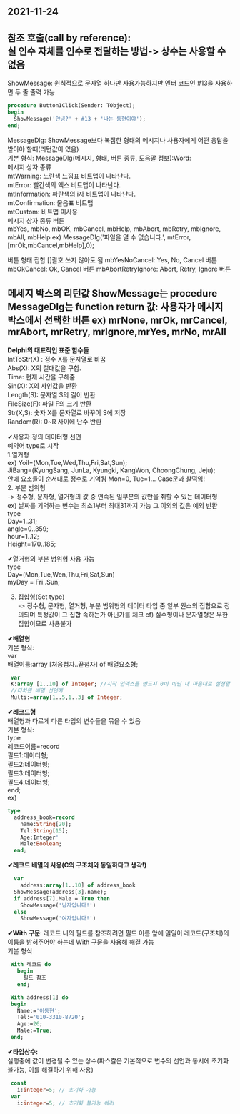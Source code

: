 2021-11-24
--------------
참조 호출(call by reference):  
실 인수 자체를 인수로 전달하는 방법-> 상수는 사용할 수 없음
--------------
ShowMessage: 원칙적으로 문자열 하나만 사용가능하지만 엔터 코드인 #13을 사용하면 두 줄 출력 가능
```Pascal
procedure Button1Click(Sender: TObject);
begin
  ShowMessage('안녕?' + #13 + '나는 동현이야');
end;
```
MessageDlg: ShowMessage보다 복잡한 형태의 메시지나 사용자에게 어떤 응답을 받아야 할때(리턴값이 있음)  
기본 형식: MessageDlg(메시지, 형태, 버튼 종류, 도움말 정보):Word:    
메시지 상자 종류   
mtWarning: 노란색 느낌표 비트맵이 나타난다.    
mtError: 빨간색의 엑스 비트맵이 나타난다.    
mtInformation: 파란색의 i자 비트맵이 나타난다.    
mtConfirmation: 물음표 비트맵    
mtCustom: 비트맵 미사용    
메시지 상자 종류 버튼  
 mbYes, mbNo, mbOK, mbCancel, mbHelp, mbAbort,
 mbRetry, mbIgnore, mbAll, mbHelp
 ex) MessageDlg('파일을 열 수 없습니다.', mtError, [mrOk,mbCancel,mbHelp],0);

버튼 형태 집합 []괄호 쓰지 않아도 됨
mbYesNoCancel: Yes, No, Cancel 버튼
mbOkCancel: Ok, Cancel 버튼
mbAbortRetryIgnore: Abort, Retry, Ignore 버튼

메세지 박스의 리턴값
ShowMessage는 procedure
MessageDlg는 function
return 값: 사용자가 메시지 박스에서 선택한 버튼
ex) mrNone, mrOk, mrCancel, mrAbort, mrRetry, mrIgnore,mrYes,
mrNo, mrAll
------------------------------------------
__Delphi의 대표적인 표준 함수들__  
IntToStr(X) : 정수 X를 문자열로 바꿈  
Abs(X): X의 절대값을 구함.  
Time: 현재 시간을 구해줌  
Sin(X): X의 사인값을 반환  
Length(S): 문자열 S의 길이 반환  
FileSize(F): 파일 F의 크기 반환  
Str(X,S): 숫자 X를 문자열로 바꾸어 S에 저장  
Random(R): 0~R 사이에 난수 반환  

✔사용자 정의 데이터형 선언  
예약어 type로 시작  
1.열거형  
ex) Yoil=(Mon,Tue,Wed,Thu,Fri,Sat,Sun);  
      JiBang=(KyungSang, JunLa, Kyungki, KangWon, ChoongChung, Jeju);  
안에 요소들이 순서대로 정수로 기억됨 Mon=0, Tue=1...
Case문과 찰떡임!  
2. 부분 범위형  
-> 정수형, 문자형, 열거형의 값 중 연속된 일부분의 값만을 취할 수 있는 데이터형  
ex) 날짜를 기억하는 변수는 최소1부터 최대31까지 가능 그 이외의 값은 예외 반환  
type  
 Day=1..31;  
angle=0..359;  
hour=1..12;  
Height=170..185;  

✔열거형의 부분 범위형 사용 가능  
type  
 Day=(Mon,Tue,Wen,Thu,Fri,Sat,Sun)  
 myDay = Fri..Sun;  

3. 집합형(Set type)  
-> 정수형, 문자형, 열거형, 부분 범위형의 데이터 타입 중 일부 원소의 집합으로 정의되며 특정값이 그 집합 속하는가 아닌가를 체크 cf) 실수형이나 문자열형은 무한집합이므로 사용불가  

**✔배열형**  
기본 형식:  
var  
 배열이름:array [처음첨자..끝첨자] of 배열요소형;  
   
 ```Pascal
  var
  K:array [1..10] of Integer; //시작 인덱스를 반드시 0이 아닌 내 마음대로 설정할 수 있음!
  //다차원 배열 선언예
  Multi:=array[1..5,1..3] of Integer;
 ```
 
 **✔레코드형**  
배열형과 다르게 다른 타입의 변수들을 묶을 수 있음  
기본 형식:  
type  
 레코드이름=record  
   필드1:데이터형;  
   필드2:데이터형;  
   필드3:데이터형;  
   필드4:데이터형;  
  end;  
ex)  
```Pascal
type
  address_book=record
    name:String[20];
    Tel:String[15];
    Age:Integer'
    Male:Boolean;
  end;
```

**✔레코드 배열의 사용(C의 구조체와 동일하다고 생각!)** 
```Pascal
  var
    address:array[1..10] of address_book
  ShowMessage(address[3].name);
  if address[7].Male = True then
    ShowMessage('남자입니다!')
  else
    ShowMessage('여자입니다!')
 ```
 
 **✔With 구문**: 레코드 내의 필드를 참조하려면 필드 이름 앞에 일일이 레코드(구조체)의 이름을 밝혀주어야 하는데 With 구문을 사용해 해결 가능  
 기본 형식  
 ```Pascal
  With 레코드 do
    begin
      필드 참조
    end;
 ```
 
 ```Pascal
  With address[1] do
  begin
    Name:='이동현';
    Tel:='010-3310-8720';
    Age:=26;
    Male:=True;
  end;
 ```
 
 **✔타입상수:**  
 실행중에 값이 변경될 수 있는 상수(파스칼은 기본적으로 변수의 선언과 동시에 초기화 불가능, 이를 해결하기 위해 사용)  
 ```Pascal
  const
    i:integer=5; // 초기화 가능
  var
    i:integer=5; // 초기화 불가능 에러
 ```








